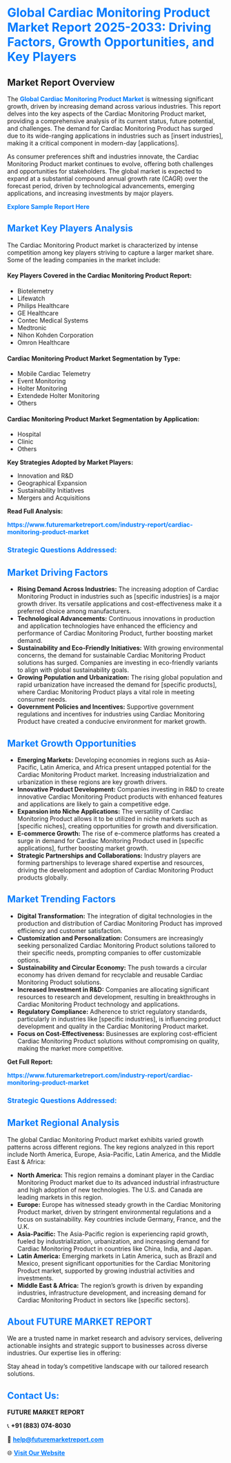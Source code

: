 <h1 style="color: #007BFF;">Global Cardiac Monitoring Product Market Report 2025-2033: Driving Factors, Growth Opportunities, and Key Players</h1>

<section id="overview">
<h2>Market Report Overview</h2>
<p>The <a href="https://www.futuremarketreport.com/industry-report/cardiac-monitoring-product-market" style="color: #007BFF; text-decoration: none;"><strong>Global Cardiac Monitoring Product Market</strong></a> is witnessing significant growth, driven by increasing demand across various industries. This report delves into the key aspects of the Cardiac Monitoring Product market, providing a comprehensive analysis of its current status, future potential, and challenges. The demand for Cardiac Monitoring Product has surged due to its wide-ranging applications in industries such as [insert industries], making it a critical component in modern-day [applications].</p>
<p>As consumer preferences shift and industries innovate, the Cardiac Monitoring Product market continues to evolve, offering both challenges and opportunities for stakeholders. The global market is expected to expand at a substantial compound annual growth rate (CAGR) over the forecast period, driven by technological advancements, emerging applications, and increasing investments by major players.</p>
</section>

<section id="overview">
<p><a href="https://www.futuremarketreport.com/request-sample/reportId=55040" style="color: #007BFF; text-decoration: none;"><strong>Explore Sample Report Here</strong></a></p>
</section>

<section id="key-players">
<h2 style="color: #007BFF;">Market Key Players Analysis</h2>
<p>The Cardiac Monitoring Product market is characterized by intense competition among key players striving to capture a larger market share. Some of the leading companies in the market include:</p>
<h4>Key Players Covered in the Cardiac Monitoring Product Report:</h4>
<ul><li>Biotelemetry</li><li>Lifewatch</li><li>Philips Healthcare</li><li>GE Healthcare</li><li>Contec Medical Systems</li><li>Medtronic</li><li>Nihon Kohden Corporation</li><li>Omron Healthcare</li></ul>
<h4>Cardiac Monitoring Product Market Segmentation by Type:</h4>
<ul><li>Mobile Cardiac Telemetry</li><li>Event Monitoring</li><li>Holter Monitoring</li><li>Extendede Holter Monitoring</li><li>Others</li></ul>

<h4>Cardiac Monitoring Product Market Segmentation by Application:</h4>
<ul><li>Hospital</li><li>Clinic</li><li>Others</li></ul>
<p><strong>Key Strategies Adopted by Market Players:</strong></p>
<ul>
<li>Innovation and R&D</li>
<li>Geographical Expansion</li>
<li>Sustainability Initiatives</li>
<li>Mergers and Acquisitions</li>
</ul>
</section>

<section>
<p><strong>Read Full Analysis: </strong></p><a href="https://www.futuremarketreport.com/industry-report/cardiac-monitoring-product-market" style="color: #007BFF; text-decoration: none;"><strong>https://www.futuremarketreport.com/industry-report/cardiac-monitoring-product-market</strong></a>
<h3 style="color: #007BFF;">Strategic Questions Addressed:</h3>
</section>

<section id="driving-factors">
<h2 style="color: #007BFF;">Market Driving Factors</h2>
<ul>
<li><strong>Rising Demand Across Industries:</strong> The increasing adoption of Cardiac Monitoring Product in industries such as [specific industries] is a major growth driver. Its versatile applications and cost-effectiveness make it a preferred choice among manufacturers.</li>
<li><strong>Technological Advancements:</strong> Continuous innovations in production and application technologies have enhanced the efficiency and performance of Cardiac Monitoring Product, further boosting market demand.</li>
<li><strong>Sustainability and Eco-Friendly Initiatives:</strong> With growing environmental concerns, the demand for sustainable Cardiac Monitoring Product solutions has surged. Companies are investing in eco-friendly variants to align with global sustainability goals.</li>
<li><strong>Growing Population and Urbanization:</strong> The rising global population and rapid urbanization have increased the demand for [specific products], where Cardiac Monitoring Product plays a vital role in meeting consumer needs.</li>
<li><strong>Government Policies and Incentives:</strong> Supportive government regulations and incentives for industries using Cardiac Monitoring Product have created a conducive environment for market growth.</li>
</ul>
</section>

<section id="growth-opportunities">
<h2 style="color: #007BFF;">Market Growth Opportunities</h2>
<ul>
<li><strong>Emerging Markets:</strong> Developing economies in regions such as Asia-Pacific, Latin America, and Africa present untapped potential for the Cardiac Monitoring Product market. Increasing industrialization and urbanization in these regions are key growth drivers.</li>
<li><strong>Innovative Product Development:</strong> Companies investing in R&D to create innovative Cardiac Monitoring Product products with enhanced features and applications are likely to gain a competitive edge.</li>
<li><strong>Expansion into Niche Applications:</strong> The versatility of Cardiac Monitoring Product allows it to be utilized in niche markets such as [specific niches], creating opportunities for growth and diversification.</li>
<li><strong>E-commerce Growth:</strong> The rise of e-commerce platforms has created a surge in demand for Cardiac Monitoring Product used in [specific applications], further boosting market growth.</li>
<li><strong>Strategic Partnerships and Collaborations:</strong> Industry players are forming partnerships to leverage shared expertise and resources, driving the development and adoption of Cardiac Monitoring Product products globally.</li>
</ul>
</section>

<section id="trending-factors">
<h2 style="color: #007BFF;">Market Trending Factors</h2>
<ul>
<li><strong>Digital Transformation:</strong> The integration of digital technologies in the production and distribution of Cardiac Monitoring Product has improved efficiency and customer satisfaction.</li>
<li><strong>Customization and Personalization:</strong> Consumers are increasingly seeking personalized Cardiac Monitoring Product solutions tailored to their specific needs, prompting companies to offer customizable options.</li>
<li><strong>Sustainability and Circular Economy:</strong> The push towards a circular economy has driven demand for recyclable and reusable Cardiac Monitoring Product solutions.</li>
<li><strong>Increased Investment in R&D:</strong> Companies are allocating significant resources to research and development, resulting in breakthroughs in Cardiac Monitoring Product technology and applications.</li>
<li><strong>Regulatory Compliance:</strong> Adherence to strict regulatory standards, particularly in industries like [specific industries], is influencing product development and quality in the Cardiac Monitoring Product market.</li>
<li><strong>Focus on Cost-Effectiveness:</strong> Businesses are exploring cost-efficient Cardiac Monitoring Product solutions without compromising on quality, making the market more competitive.</li>
</ul>
</section>

<section>
<p><strong>Get Full Report: </strong></p><a href="https://www.futuremarketreport.com/industry-report/cardiac-monitoring-product-market" style="color: #007BFF; text-decoration: none;"><strong>https://www.futuremarketreport.com/industry-report/cardiac-monitoring-product-market</strong></a>
<h3 style="color: #007BFF;">Strategic Questions Addressed:</h3>
</section>


<section id="regional-analysis">
<h2 style="color: #007BFF;">Market Regional Analysis</h2>
<p>The global Cardiac Monitoring Product market exhibits varied growth patterns across different regions. The key regions analyzed in this report include North America, Europe, Asia-Pacific, Latin America, and the Middle East & Africa:</p>
<ul>
<li><strong>North America:</strong> This region remains a dominant player in the Cardiac Monitoring Product market due to its advanced industrial infrastructure and high adoption of new technologies. The U.S. and Canada are leading markets in this region.</li>
<li><strong>Europe:</strong> Europe has witnessed steady growth in the Cardiac Monitoring Product market, driven by stringent environmental regulations and a focus on sustainability. Key countries include Germany, France, and the U.K.</li>
<li><strong>Asia-Pacific:</strong> The Asia-Pacific region is experiencing rapid growth, fueled by industrialization, urbanization, and increasing demand for Cardiac Monitoring Product in countries like China, India, and Japan.</li>
<li><strong>Latin America:</strong> Emerging markets in Latin America, such as Brazil and Mexico, present significant opportunities for the Cardiac Monitoring Product market, supported by growing industrial activities and investments.</li>
<li><strong>Middle East & Africa:</strong> The region’s growth is driven by expanding industries, infrastructure development, and increasing demand for Cardiac Monitoring Product in sectors like [specific sectors].</li>
</ul>
</section>

<footer>
<h2 style="color: #007BFF;">About FUTURE MARKET REPORT</h2>
<p>We are a trusted name in market research and advisory services, delivering actionable insights and strategic support to businesses across diverse industries. Our expertise lies in offering:</p>

<p>Stay ahead in today’s competitive landscape with our tailored research solutions.</p>

<h2 style="color: #007BFF;">Contact Us:</h2>
<p><strong>FUTURE MARKET REPORT</strong></p>
<p>📞 <strong>+91 (883) 074-8030</strong></p>
<p>📧 <strong><a href="mailto:help@futuremarketreport.com" style="color: #007BFF;">help@futuremarketreport.com</a></strong></p>
<p>🌐 <strong><a href="https://www.futuremarketreport.com/" style="color: #007BFF;">Visit Our Website</a></strong></p>
</footer>